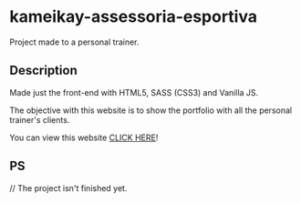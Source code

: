 # kameikay-assessoria-esportiva
Project made to a personal trainer.

## Description
Made just the front-end with HTML5, SASS (CSS3) and Vanilla JS.

The objective with this website is to show the portfolio with all the personal trainer's clients.

You can view this website <a href="https://kameikay.github.io/kameikay-personal-trainer/views/index.html">CLICK HERE</a>!

## PS
// The project isn't finished yet.
